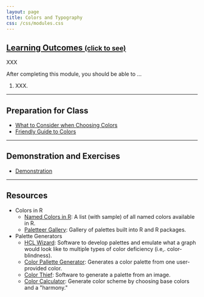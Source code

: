 ```yaml
---
layout: page
title: Colors and Typography
css: /css/modules.css
---
```


<div class="panel-group-ILOs">
  <div class="panel panel-default">
    <div class="panel-heading">
      <h2 class="panel-title">
        <a data-toggle="collapse" href="#ILOs">Learning Outcomes <small>(click to see)</small></a>
      </h2>
    </div>
    <div id="ILOs" class="panel-collapse collapse">
      <div class="panel-body">
XXX
<p>After completing this module, you should be able to ...</p>

<ol>
  <li>XXX.</li>
</ol>
      </div>
    </div>
  </div>
</div>

----

## Preparation for Class

* [What to Consider when Choosing Colors](https://blog.datawrapper.de/colors/)
* [Friendly Guide to Colors](https://blog.datawrapper.de/colorguide/)

----

## Demonstration and Exercises

* [Demonstration](Univariate_Density/Demo_FL_BlackBears.html)

----

## Resources

* Colors in R
  * [Named Colors in R](http://www.stat.columbia.edu/~tzheng/files/Rcolor.pdf): A list (with sample) of all named colors available in R.
  * [Paletteer Gallery](https://github.com/PMassicotte/paletteer_gallery): Gallery of palettes built into R and R packages.
* Palette Generators
  * [HCL Wizard](http://hclwizard.org/): Software to develop palettes and emulate what a graph would look like to multiple types of color deficiency (i.e,. color-blindness).
  * [Color Pallette Generator](https://mycolor.space/?hex=%23C25EB0&sub=1): Generates a color palette from one user-provided color.
  * [Color Thief](https://lokeshdhakar.com/projects/color-thief/): Software to generate a palette from an image.
  * [Color Calculator](https://www.sessions.edu/color-calculator/): Generate color scheme by choosing base colors and a "harmony."

